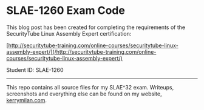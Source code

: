 # SLAE-1260 Exam Code

This blog post has been created for completing the requirements of the
SecurityTube Linux Assembly Expert certification:

[http://securitytube-training.com/online-courses/securitytube-linux-assembly-expert/](/http://securitytube-training.com/online-courses/securitytube-linux-assembly-expert/)

Student ID: SLAE-1260

---

This repo contains all source files for my SLAE^32 exam.  Writeups, screenshots
and everything else can be found on my website, 
[kerrymilan.com](https://www.kerrymilan.com/slae).
